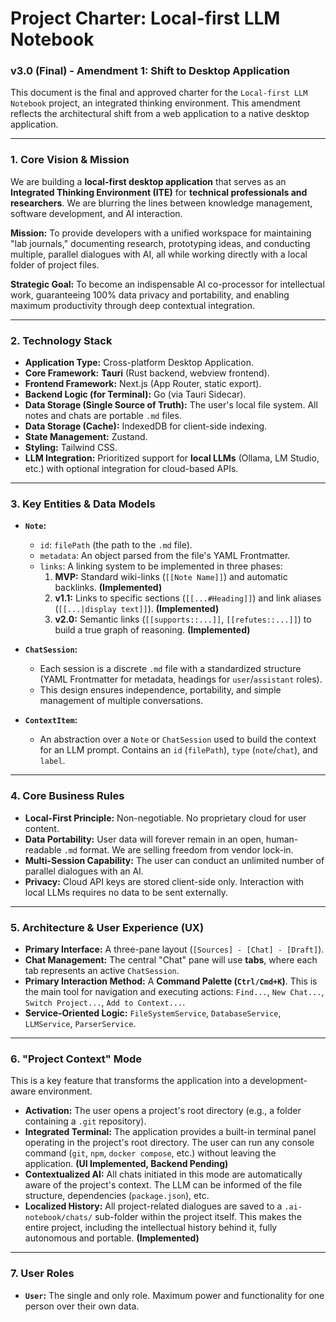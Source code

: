 # Project Charter: Local-first LLM Notebook
### v3.0 (Final) - Amendment 1: Shift to Desktop Application

This document is the final and approved charter for the `Local-first LLM Notebook` project, an integrated thinking environment. This amendment reflects the architectural shift from a web application to a native desktop application.

---

### 1. Core Vision & Mission

We are building a **local-first desktop application** that serves as an **Integrated Thinking Environment (ITE)** for **technical professionals and researchers**. We are blurring the lines between knowledge management, software development, and AI interaction.

**Mission:** To provide developers with a unified workspace for maintaining "lab journals," documenting research, prototyping ideas, and conducting multiple, parallel dialogues with AI, all while working directly with a local folder of project files.

**Strategic Goal:** To become an indispensable AI co-processor for intellectual work, guaranteeing 100% data privacy and portability, and enabling maximum productivity through deep contextual integration.

---

### 2. Technology Stack

*   **Application Type:** Cross-platform Desktop Application.
*   **Core Framework:** **Tauri** (Rust backend, webview frontend).
*   **Frontend Framework:** Next.js (App Router, static export).
*   **Backend Logic (for Terminal):** Go (via Tauri Sidecar).
*   **Data Storage (Single Source of Truth):** The user's local file system. All notes and chats are portable `.md` files.
*   **Data Storage (Cache):** IndexedDB for client-side indexing.
*   **State Management:** Zustand.
*   **Styling:** Tailwind CSS.
*   **LLM Integration:** Prioritized support for **local LLMs** (Ollama, LM Studio, etc.) with optional integration for cloud-based APIs.

---

### 3. Key Entities & Data Models

* **`Note`:**
    * `id`: `filePath` (the path to the `.md` file).
    * `metadata`: An object parsed from the file's YAML Frontmatter.
    * `links`: A linking system to be implemented in three phases:
        1.  **MVP:** Standard wiki-links (`[[Note Name]]`) and automatic backlinks. **(Implemented)**
        2.  **v1.1:** Links to specific sections (`[[...#Heading]]`) and link aliases (`[[...|display text]]`). **(Implemented)**
        3.  **v2.0:** Semantic links (`[[supports::...]]`, `[[refutes::...]]`) to build a true graph of reasoning. **(Implemented)**

* **`ChatSession`:**
    * Each session is a discrete `.md` file with a standardized structure (YAML Frontmatter for metadata, headings for `user`/`assistant` roles).
    * This design ensures independence, portability, and simple management of multiple conversations.

* **`ContextItem`:**
    * An abstraction over a `Note` or `ChatSession` used to build the context for an LLM prompt. Contains an `id` (`filePath`), `type` (`note`/`chat`), and `label`.

---

### 4. Core Business Rules

* **Local-First Principle:** Non-negotiable. No proprietary cloud for user content.
* **Data Portability:** User data will forever remain in an open, human-readable `.md` format. We are selling freedom from vendor lock-in.
* **Multi-Session Capability:** The user can conduct an unlimited number of parallel dialogues with an AI.
* **Privacy:** Cloud API keys are stored client-side only. Interaction with local LLMs requires no data to be sent externally.

---

### 5. Architecture & User Experience (UX)

* **Primary Interface:** A three-pane layout (`[Sources] - [Chat] - [Draft]`).
* **Chat Management:** The central "Chat" pane will use **tabs**, where each tab represents an active `ChatSession`.
* **Primary Interaction Method:** A **Command Palette (`Ctrl/Cmd+K`)**. This is the main tool for navigation and executing actions: `Find...`, `New Chat...`, `Switch Project...`, `Add to Context...`.
* **Service-Oriented Logic:** `FileSystemService`, `DatabaseService`, `LLMService`, `ParserService`.

---

### 6. "Project Context" Mode

This is a key feature that transforms the application into a development-aware environment.

* **Activation:** The user opens a project's root directory (e.g., a folder containing a `.git` repository).
* **Integrated Terminal:** The application provides a built-in terminal panel operating in the project's root directory. The user can run any console command (`git`, `npm`, `docker compose`, etc.) without leaving the application. **(UI Implemented, Backend Pending)**
* **Contextualized AI:** All chats initiated in this mode are automatically aware of the project's context. The LLM can be informed of the file structure, dependencies (`package.json`), etc.
* **Localized History:** All project-related dialogues are saved to a `.ai-notebook/chats/` sub-folder within the project itself. This makes the entire project, including the intellectual history behind it, fully autonomous and portable. **(Implemented)**

---

### 7. User Roles

* **`User`:** The single and only role. Maximum power and functionality for one person over their own data.